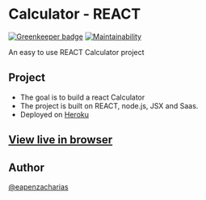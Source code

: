 # Calculator - REACT

[![Greenkeeper badge](https://badges.greenkeeper.io/eapenzacharias/Calculator-REACT.svg)](https://greenkeeper.io/)
[![Maintainability](https://api.codeclimate.com/v1/badges/8f02be7323d3c4762804/maintainability)](https://codeclimate.com/github/eapenzacharias/Calculator-REACT/maintainability)

An easy to use REACT Calculator project

## Project

* The goal is to build a react Calculator
* The project is built on REACT, node.js, JSX and Saas.
* Deployed on [Heroku](https://www.heroku.com/)

## [View live in browser](https://zaccalc.herokuapp.com/)

## Author

 [@eapenzacharias](https://github.com/eapenzacharias)
